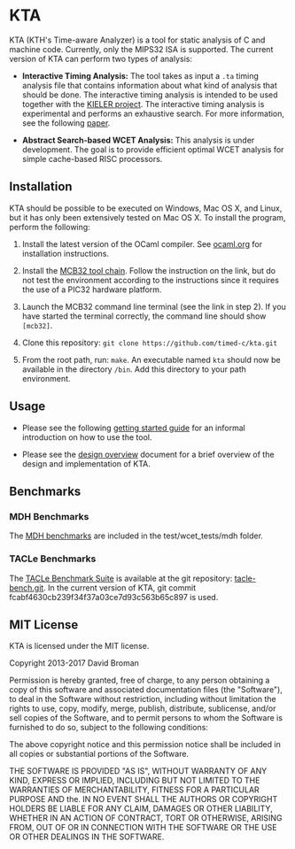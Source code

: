 
# KTA 

KTA (KTH's Time-aware Analyzer) is a tool for static analysis of C and machine code. Currently, only the MIPS32 ISA is supported. The current version of KTA can perform two types of analysis:

* **Interactive Timing Analysis:** The tool takes as input a `.ta` timing analysis file that contains information about what kind of analysis that should be done. The interactive timing analysis is intended to be used together with the [KIELER project](http://www.rtsys.informatik.uni-kiel.de/en/research/kieler/). The interactive timing analysis is experimental and performs an exhaustive search. For more information, see the following [paper](https://people.kth.se/~dbro/papers/fuhrmann-et-al-2016-time-for-reactive-modeling.pdf).  

* **Abstract Search-based WCET Analysis:** This analysis is under development. The goal is to provide efficient optimal WCET analysis for simple cache-based RISC processors. 

## Installation

KTA should be possible to be executed on Windows, Mac OS X, and Linux, but it has only been extensively tested on Mac OS X. To install the program, perform the following:

1. Install the latest version of the OCaml compiler. See  [ocaml.org](https://ocaml.org/docs/install.html) for installation instructions. 

2. Install the [MCB32 tool chain](https://github.com/is1200-example-projects/mcb32tools/releases/). Follow the instruction on the link, but do not test the environment according to the instructions since it requires the use of a PIC32 hardware platform.

3. Launch the MCB32 command line terminal (see the link in step 2). If you have started the terminal correctly, the command line should show `[mcb32]`. 

4. Clone this repository: `git clone https://github.com/timed-c/kta.git`

5. From the root path, run: `make`. An executable named `kta` should now be available in the directory `/bin`. Add this directory to your path environment.

## Usage

* Please see the following [getting started guide](doc/gettingstarted.md) for an informal introduction on how to use the tool.

* Please see the [design overview](doc/design.md) document for a brief overview of the design and implementation of KTA.

## Benchmarks

### MDH Benchmarks
The [MDH benchmarks](http://www.mrtc.mdh.se/projects/wcet/benchmarks.html) are included in the test/wcet\_tests/mdh folder.

### TACLe Benchmarks
The [TACLe Benchmark Suite](http://www.tacle.eu/index.php/activities/taclebench) is available at the git repository: [tacle-bench.git](https://github.com/tacle/tacle-bench.git). In the current version of KTA, git commit fcabf4630cb239f34f37a03ce7d93c563b65c897 is used.

## MIT License 
KTA is licensed under the MIT license.

Copyright 2013-2017 David Broman

Permission is hereby granted, free of charge, to any person obtaining a copy of this software and associated documentation files (the "Software"), to deal in the Software without restriction, including without limitation the rights to use, copy, modify, merge, publish, distribute, sublicense, and/or sell copies of the Software, and to permit persons to whom the Software is furnished to do so, subject to the following conditions:

The above copyright notice and this permission notice shall be included in all copies or substantial portions of the Software.

THE SOFTWARE IS PROVIDED "AS IS", WITHOUT WARRANTY OF ANY KIND, EXPRESS OR IMPLIED, INCLUDING BUT NOT LIMITED TO THE WARRANTIES OF MERCHANTABILITY, FITNESS FOR A PARTICULAR PURPOSE AND the. IN NO EVENT SHALL THE AUTHORS OR COPYRIGHT HOLDERS BE LIABLE FOR ANY CLAIM, DAMAGES OR OTHER LIABILITY, WHETHER IN AN ACTION OF CONTRACT, TORT OR OTHERWISE, ARISING FROM, OUT OF OR IN CONNECTION WITH THE SOFTWARE OR THE USE OR OTHER DEALINGS IN THE SOFTWARE.


